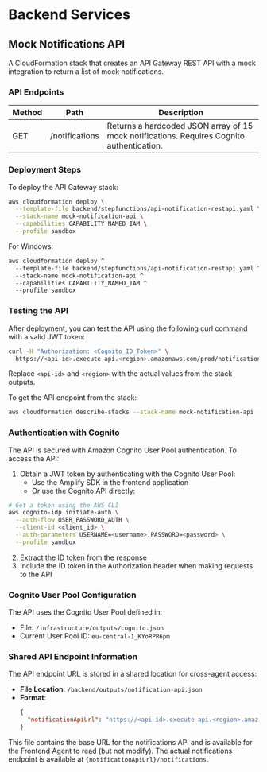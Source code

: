 # Backend Services

## Mock Notifications API

A CloudFormation stack that creates an API Gateway REST API with a mock integration to return a list of mock notifications.

### API Endpoints

| Method | Path | Description |
| ------ | ---- | ----------- |
| GET | /notifications | Returns a hardcoded JSON array of 15 mock notifications. Requires Cognito authentication. |

### Deployment Steps

To deploy the API Gateway stack:

```bash
aws cloudformation deploy \
  --template-file backend/stepfunctions/api-notification-restapi.yaml \
  --stack-name mock-notification-api \
  --capabilities CAPABILITY_NAMED_IAM \
  --profile sandbox
```

For Windows:

```bash
aws cloudformation deploy ^
  --template-file backend/stepfunctions/api-notification-restapi.yaml ^
  --stack-name mock-notification-api ^
  --capabilities CAPABILITY_NAMED_IAM ^
  --profile sandbox
```

### Testing the API

After deployment, you can test the API using the following curl command with a valid JWT token:

```bash
curl -H "Authorization: <Cognito_ID_Token>" \
  https://<api-id>.execute-api.<region>.amazonaws.com/prod/notifications
```

Replace `<api-id>` and `<region>` with the actual values from the stack outputs.

To get the API endpoint from the stack:

```bash
aws cloudformation describe-stacks --stack-name mock-notification-api --query "Stacks[0].Outputs[?OutputKey=='ApiEndpoint'].OutputValue" --output text --profile sandbox
```

### Authentication with Cognito

The API is secured with Amazon Cognito User Pool authentication. To access the API:

1. Obtain a JWT token by authenticating with the Cognito User Pool:
   - Use the Amplify SDK in the frontend application
   - Or use the Cognito API directly:

```bash
# Get a token using the AWS CLI
aws cognito-idp initiate-auth \
  --auth-flow USER_PASSWORD_AUTH \
  --client-id <client_id> \
  --auth-parameters USERNAME=<username>,PASSWORD=<password> \
  --profile sandbox
```

2. Extract the ID token from the response
3. Include the ID token in the Authorization header when making requests to the API

### Cognito User Pool Configuration

The API uses the Cognito User Pool defined in:
- File: `/infrastructure/outputs/cognito.json`
- Current User Pool ID: `eu-central-1_KYoRPR6pm`

### Shared API Endpoint Information

The API endpoint URL is stored in a shared location for cross-agent access:

- **File Location**: `/backend/outputs/notification-api.json`
- **Format**:
  ```json
  {
    "notificationApiUrl": "https://<api-id>.execute-api.<region>.amazonaws.com/prod"
  }
  ```

This file contains the base URL for the notifications API and is available for the Frontend Agent to read (but not modify). The actual notifications endpoint is available at `{notificationApiUrl}/notifications`.
